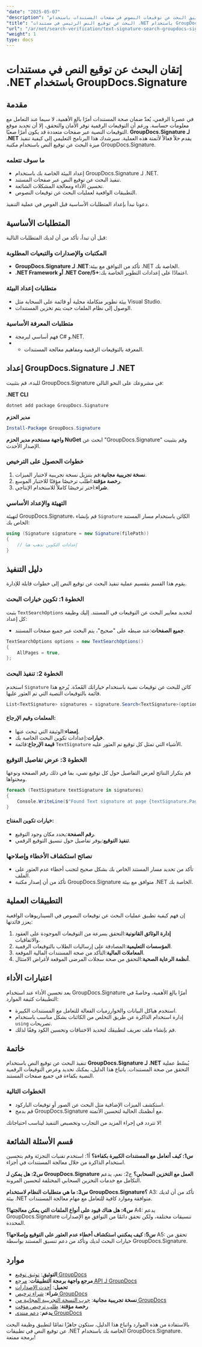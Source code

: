 ```yaml
---
"date": "2025-05-07"
"description": "تعرّف على كيفية تطبيق البحث عن توقيعات النصوص في صفحات المستندات باستخدام GroupDocs.Signature لـ .NET. تأكّد من صحة المستندات بكفاءة."
"title": "البحث عن توقيع النص الرئيسي في مستندات .NET باستخدام GroupDocs.Signature"
"url": "/ar/net/search-verification/text-signature-search-groupdocs-signature-net/"
"weight": 1
type: docs
---
```

# إتقان البحث عن توقيع النص في مستندات .NET باستخدام GroupDocs.Signature

## مقدمة

في عصرنا الرقمي، يُعدّ ضمان صحة المستندات أمرًا بالغ الأهمية، لا سيما عند التعامل مع معلومات حساسة. ورغم أن التوقيعات الرقمية توفر الأمان والتحقق، إلا أن تحديد موقع التوقيعات النصية عبر صفحات متعددة قد يكون أمرًا صعبًا. **GroupDocs.Signature لـ .NET** يقدم حلاً فعالاً لأتمتة هذه العملية. سيرشدك هذا البرنامج التعليمي إلى كيفية تنفيذ ميزة البحث عن توقيع النص باستخدام مكتبة GroupDocs.Signature.

### ما سوف تتعلمه
- إعداد البيئة الخاصة بك باستخدام GroupDocs.Signature لـ .NET.
- تنفيذ البحث عن توقيع النص عبر صفحات المستند.
- تحسين الأداء ومعالجة المشكلات الشائعة.
- التطبيقات الواقعية لعمليات البحث عن توقيعات النصوص.

دعونا نبدأ بإعداد المتطلبات الأساسية قبل الغوص في عملية التنفيذ.

## المتطلبات الأساسية

قبل أن تبدأ، تأكد من أن لديك المتطلبات التالية:

### المكتبات والإصدارات والتبعيات المطلوبة
- **GroupDocs.Signature لـ .NET**:تأكد من التوافق مع بيئة .NET الخاصة بك.
- **.NET Framework أو .NET Core/5+**:اعتمادًا على إعدادات التطوير الخاصة بك.

### متطلبات إعداد البيئة
- بيئة تطوير متكاملة محلية أو قائمة على السحابة مثل Visual Studio.
- الوصول إلى نظام الملفات حيث يتم تخزين المستندات.

### متطلبات المعرفة الأساسية
- فهم أساسي لبرمجة C# و.NET.
- - المعرفة بالتوقيعات الرقمية ومفاهيم معالجة المستندات.

## إعداد GroupDocs.Signature لـ .NET

للبدء، قم بتثبيت GroupDocs.Signature في مشروعك على النحو التالي:

**.NET CLI**
```bash
dotnet add package GroupDocs.Signature
```

**مدير الحزم**
```powershell
Install-Package GroupDocs.Signature
```

**واجهة مستخدم مدير الحزم NuGet**
ابحث عن "GroupDocs.Signature" وقم بتثبيت الإصدار الأحدث.

### خطوات الحصول على الترخيص
1. **نسخة تجريبية مجانية**:قم بتنزيل نسخة تجريبية لاختبار الميزات.
2. **رخصة مؤقتة**:اطلب ترخيصًا مؤقتًا للاختبار الموسع.
3. **شراء**:اختر ترخيصًا كاملاً للاستخدام الإنتاجي.

### التهيئة والإعداد الأساسي
لتهيئة GroupDocs.Signature، قم بإنشاء `Signature` الكائن باستخدام مسار المستند الخاص بك:

```csharp
using (Signature signature = new Signature(filePath))
{
    // إعدادات التكوين تذهب هنا
}
```

## دليل التنفيذ
يقوم هذا القسم بتقسيم عملية تنفيذ البحث عن توقيع النص إلى خطوات قابلة للإدارة.

### الخطوة 1: تكوين خيارات البحث
يثبت `TextSearchOptions` لتحديد معايير البحث عن التوقيعات في المستند. إليك وظيفة كل إعداد:

- **جميع الصفحات**:عند ضبطه على "صحيح"، يتم البحث عبر جميع صفحات المستند.

```csharp
TextSearchOptions options = new TextSearchOptions()
{
    AllPages = true,
};
```

### الخطوة 2: تنفيذ البحث
استخدم `Signature` كائن للبحث عن توقيعات نصية باستخدام خياراتك المُعدّة. يُرجع هذا قائمة بالتوقيعات النصية التي تم العثور عليها.

```csharp
List<TextSignature> signatures = signature.Search<TextSignature>(options);
```

#### المعلمات وقيم الإرجاع:
- **إمضاء**:الوثيقة التي تبحث عنها.
- **خيارات**:إعدادات تكوين البحث الخاصة بك.
- **قيمة الإرجاع**:قائمة `TextSignature` الأشياء التي تمثل كل توقيع تم العثور عليه.

### الخطوة 3: عرض تفاصيل التوقيع
قم بتكرار النتائج لعرض التفاصيل حول كل توقيع نصي، بما في ذلك رقم الصفحة ونوعها ومحتواها.

```csharp
foreach (TextSignature textSignature in signatures)
{
    Console.WriteLine($"Found Text signature at page {textSignature.PageNumber} with type [{textSignature.SignatureImplementation}] and text '{textSignature.Text}'.");
}
```

#### خيارات تكوين المفتاح:
- **رقم الصفحة**:يحدد مكان وجود التوقيع.
- **تنفيذ التوقيع**:يوفر تفاصيل حول تنسيق التوقيع الرقمي.

### نصائح استكشاف الأخطاء وإصلاحها
- تأكد من تحديد مسار المستند الخاص بك بشكل صحيح لتجنب أخطاء عدم العثور على الملف.
- تأكد من أن إصدار مكتبة GroupDocs.Signature متوافق مع بيئة .NET الخاصة بك.

## التطبيقات العملية
إن فهم كيفية تطبيق عمليات البحث عن توقيعات النصوص في السيناريوهات الواقعية يعزز فائدتها:
1. **إدارة الوثائق القانونية**:التحقق بسرعة من التوقيعات الموجودة على العقود والاتفاقيات.
2. **المؤسسات التعليمية**:المصادقة على إرساليات الطلاب بالتوقيعات الرقمية.
3. **المعاملات المالية**:التأكد من صحة المستندات المالية الموقعة.
4. **أنظمة الرعاية الصحية**:التحقق من صحة سجلات المرضى الموقعة لأغراض الامتثال.

## اعتبارات الأداء
يعد تحسين الأداء عند استخدام GroupDocs.Signature أمرًا بالغ الأهمية، وخاصةً في التطبيقات كثيفة الموارد:
- استخدم هياكل البيانات والخوارزميات الفعالة للتعامل مع المستندات الكبيرة.
- إدارة استخدام الذاكرة عن طريق التخلص من الكائنات بشكل مناسب باستخدام `using` تصريحات.
- قم بإنشاء ملف تعريف لتطبيقك لتحديد الاختناقات وتحسين الكود وفقًا لذلك.

## خاتمة
تنفيذ البحث عن توقيع النص باستخدام **GroupDocs.Signature لـ .NET** يُبسّط عملية التحقق من صحة المستندات. باتباع هذا الدليل، يمكنك تحديد وعرض التوقيعات الرقمية النصية بكفاءة في جميع صفحات المستند. 

### الخطوات التالية
- استكشف الميزات الإضافية مثل البحث عن الصور أو توقيعات الباركود.
- قم بدمج GroupDocs.Signature مع أنظمتك الحالية لتحسين الأتمتة.

لا تتردد في إجراء المزيد من التجارب وتخصيص التنفيذ ليناسب احتياجاتك!

## قسم الأسئلة الشائعة
**س1: كيف أتعامل مع المستندات الكبيرة بكفاءة؟**
أ1: استخدم تقنيات التجزئة وقم بتحسين استخدام الذاكرة من خلال معالجة المستندات في أجزاء.

**س2: هل يمكن لـ GroupDocs.Signature العمل مع التخزين السحابي؟**
ج2: نعم، يدعم التكامل مع خدمات التخزين السحابي المختلفة لتحسين المرونة.

**س3: ما هي متطلبات النظام لاستخدام GroupDocs.Signature؟**
A3: تأكد من أن لديك بيئة .NET متوافقة وموارد كافية للتعامل مع مهام معالجة المستندات.

**س4: هل هناك قيود على أنواع الملفات التي يمكن معالجتها؟**
A4: يدعم GroupDocs.Signature تنسيقات مختلفة، ولكن تحقق دائمًا من التوافق مع الإصدارات المحددة.

**س5: كيف يمكنني استكشاف أخطاء عدم العثور على التوقيع وإصلاحها؟**
A5: تحقق من خيارات البحث لديك وتأكد من دعم تنسيق المستند بواسطة GroupDocs.Signature.

## موارد
- **التوثيق**: [توثيق توقيع GroupDocs](https://docs.groupdocs.com/signature/net/)
- **مرجع واجهة برمجة التطبيقات**: [مرجع API لـ GroupDocs](https://reference.groupdocs.com/signature/net/)
- **تحميل**: [أحدث الإصدارات](https://releases.groupdocs.com/signature/net/)
- **شراء**: [شراء ترخيص GroupDocs](https://purchase.groupdocs.com/buy)
- **نسخة تجريبية مجانية**: [جرب النسخة التجريبية المجانية من GroupDocs](https://releases.groupdocs.com/signature/net/)
- **رخصة مؤقتة**: [طلب ترخيص مؤقت](https://purchase.groupdocs.com/temporary-license/)
- **يدعم**: [دعم منتدى GroupDocs](https://forum.groupdocs.com/c/signature/)

بالاستفادة من هذه الموارد واتباع هذا الدليل، ستكون جاهزًا تمامًا لتطبيق وظيفة البحث عن توقيع النص في تطبيقات .NET الخاصة بك باستخدام GroupDocs.Signature. برمجة ممتعة!